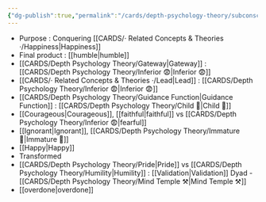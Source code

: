 ```yaml
---
{"dg-publish":true,"permalink":"/cards/depth-psychology-theory/subconscious/","noteIcon":"","created":"2022-12-21T17:09:42.235+01:00","updated":"2023-03-09T10:07:10.442+01:00"}
---
```



- Purpose : Conquering [[CARDS/· Related Concepts & Theories ·/Happiness\|Happiness]]
- Final product : [[humble\|humble]]
- [[CARDS/Depth Psychology Theory/Gateway\|Gateway]] : [[CARDS/Depth Psychology Theory/Inferior 😨\|Inferior 😨]]
- [[CARDS/· Related Concepts & Theories ·/Lead\|Lead]] : [[CARDS/Depth Psychology Theory/Inferior 😨\|Inferior 😨]]
- [[CARDS/Depth Psychology Theory/Guidance Function\|Guidance Function]] : [[CARDS/Depth Psychology Theory/Child 👼\|Child 👼]] 
- [[Courageous\|Courageous]], [[faithful\|faithful]] vs [[CARDS/Depth Psychology Theory/Inferior 😨\|fearful]]
- [[Ignorant\|Ignorant]], [[CARDS/Depth Psychology Theory/Immature 🐎\|Immature 🐎]]
- [[Happy\|Happy]]
- Transformed
- [[CARDS/Depth Psychology Theory/Pride\|Pride]] vs [[CARDS/Depth Psychology Theory/Humility\|Humility]] : [[Validation\|Validation]] Dyad - [[CARDS/Depth Psychology Theory/Mind Temple ⚒️\|Mind Temple ⚒️]] 
- [[overdone\|overdone]]
